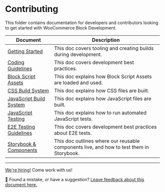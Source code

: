 # Contributing

This folder contains documentation for developers and contributors looking to get started with WooCommerce Block Development.

| Document                                                 | Description                                                                              |
|----------------------------------------------------------|------------------------------------------------------------------------------------------|
| [Getting Started](getting-started.md)                    | This doc covers tooling and creating builds during development.                          |
| [Coding Guidelines](coding-guidelines.md)                | This doc covers development best practices.                                              |
| [Block Script Assets](block-assets.md)                   | This doc explains how Block Script Assets are loaded and used.                           |
| [CSS Build System](css-build-system.md)                  | This doc explains how CSS files are built.                                               |
| [JavaScript Build System](javascript-build-system.md)    | This doc explains how JavaScript files are built.                                        |
| [JavaScript Testing](javascript-testing.md)              | This doc explains how to run automated JavaScript tests.                                 |
| [E2E Testing Guidelines](e2e-guidelines.md) 			   | This doc covers development best practices about E2E tests.                              |
| [Storybook & Components](storybook-and-components.md)    | This doc outlines where our reusable components live, and how to test them in Storybook. |


<!-- FEEDBACK -->

---

[We're hiring!](https://woocommerce.com/careers/) Come work with us!

🐞 Found a mistake, or have a suggestion? [Leave feedback about this document here.](https://github.com/woocommerce/woocommerce-blocks/issues/new?assignees=&labels=type%3A+documentation&template=--doc-feedback.md&title=Feedback%20on%20./docs/contributors/contributing/README.md)

<!-- /FEEDBACK -->

